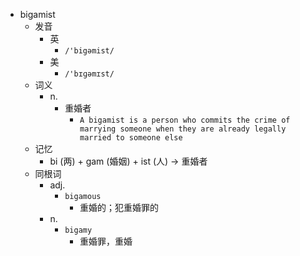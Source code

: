 - bigamist
  - 发音
    - 英
      - `/'bigəmist/`
    - 美
      - `/'bɪɡəmɪst/`
  - 词义
    - n.
      - 重婚者
        - `A bigamist is a person who commits the crime of marrying someone when they are already legally married to someone else`
  - 记忆
    - bi (两) + gam (婚姻) + ist (人) → 重婚者
  - 同根词
    - adj.
      - `bigamous`
        - 重婚的；犯重婚罪的
    - n.
      - `bigamy`
        - 重婚罪，重婚
